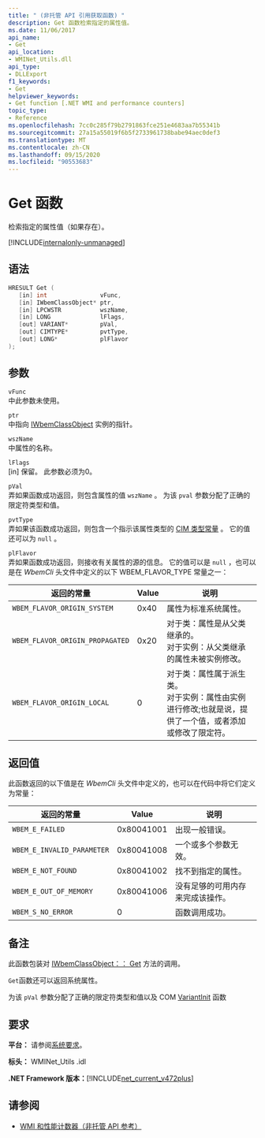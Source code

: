 ```yaml
---
title: " (非托管 API 引用获取函数) "
description: Get 函数检索指定的属性值。
ms.date: 11/06/2017
api_name:
- Get
api_location:
- WMINet_Utils.dll
api_type:
- DLLExport
f1_keywords:
- Get
helpviewer_keywords:
- Get function [.NET WMI and performance counters]
topic_type:
- Reference
ms.openlocfilehash: 7cc0c285f79b2791863fce251e4683aa7b55341b
ms.sourcegitcommit: 27a15a55019f6b5f2733961738babe94aec0def3
ms.translationtype: MT
ms.contentlocale: zh-CN
ms.lasthandoff: 09/15/2020
ms.locfileid: "90553683"
---
```

# <a name="get-function"></a>Get 函数

检索指定的属性值（如果存在）。

[!INCLUDE[internalonly-unmanaged](../../../../includes/internalonly-unmanaged.md)]

## <a name="syntax"></a>语法

```cpp
HRESULT Get (
   [in] int               vFunc,
   [in] IWbemClassObject* ptr,
   [in] LPCWSTR           wszName,
   [in] LONG              lFlags,
   [out] VARIANT*         pVal,
   [out] CIMTYPE*         pvtType,
   [out] LONG*            plFlavor
);
```

## <a name="parameters"></a>参数

`vFunc`\
中此参数未使用。

`ptr`\
中指向 [IWbemClassObject](/windows/desktop/api/wbemcli/nn-wbemcli-iwbemclassobject) 实例的指针。

`wszName`\
中属性的名称。

`lFlags`\
[in] 保留。 此参数必须为0。

`pVal`\
弄如果函数成功返回，则包含属性的值 `wszName` 。 为该 `pval` 参数分配了正确的限定符类型和值。

`pvtType`\
弄如果该函数成功返回，则包含一个指示该属性类型的 [CIM 类型常量](/windows/win32/api/wbemcli/ne-wbemcli-cimtype_enumeration) 。 它的值还可以为 `null` 。

`plFlavor`\
弄如果函数成功返回，则接收有关属性的源的信息。 它的值可以是 `null` ，也可以是在 *WbemCli* 头文件中定义的以下 WBEM_FLAVOR_TYPE 常量之一：

|返回的常量  |Value  |说明  |
|---------|---------|---------|
| `WBEM_FLAVOR_ORIGIN_SYSTEM` | 0x40 | 属性为标准系统属性。 |
| `WBEM_FLAVOR_ORIGIN_PROPAGATED` | 0x20 | 对于类：属性是从父类继承的。 <br> 对于实例：从父类继承的属性未被实例修改。  |
| `WBEM_FLAVOR_ORIGIN_LOCAL` | 0 | 对于类：属性属于派生类。 <br> 对于实例：属性由实例进行修改;也就是说，提供了一个值，或者添加或修改了限定符。 |

## <a name="return-value"></a>返回值

此函数返回的以下值是在 *WbemCli* 头文件中定义的，也可以在代码中将它们定义为常量：

|返回的常量  |Value  |说明  |
|---------|---------|---------|
|`WBEM_E_FAILED` | 0x80041001 | 出现一般错误。 |
|`WBEM_E_INVALID_PARAMETER` | 0x80041008 | 一个或多个参数无效。 |
|`WBEM_E_NOT_FOUND` | 0x80041002 | 找不到指定的属性。 |
|`WBEM_E_OUT_OF_MEMORY` | 0x80041006 | 没有足够的可用内存来完成该操作。 |
|`WBEM_S_NO_ERROR` | 0 | 函数调用成功。  |

## <a name="remarks"></a>备注

此函数包装对 [IWbemClassObject：： Get](/windows/desktop/api/wbemcli/nf-wbemcli-iwbemclassobject-get) 方法的调用。

`Get`函数还可以返回系统属性。

为该 `pVal` 参数分配了正确的限定符类型和值以及 COM [VariantInit](/previous-versions/windows/desktop/api/oleauto/nf-oleauto-variantinit) 函数

## <a name="requirements"></a>要求

 **平台：** 请参阅[系统要求](../../get-started/system-requirements.md)。

 **标头：** WMINet_Utils .idl

 **.NET Framework 版本：**[!INCLUDE[net_current_v472plus](../../../../includes/net-current-v472plus.md)]

## <a name="see-also"></a>请参阅

- [WMI 和性能计数器（非托管 API 参考）](index.md)

